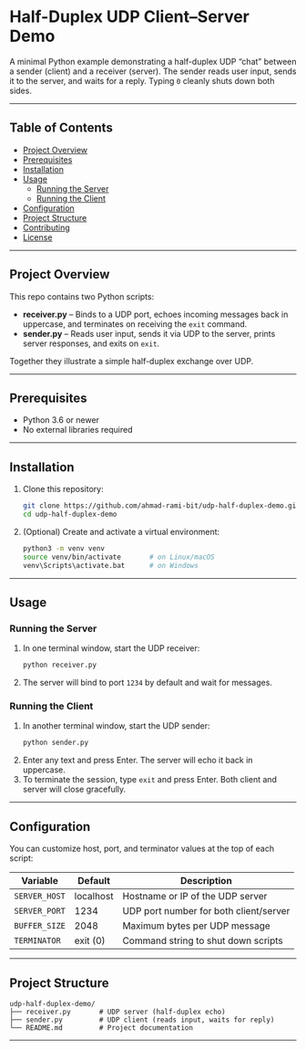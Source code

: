 # Half-Duplex UDP Client–Server Demo

A minimal Python example demonstrating a half-duplex UDP “chat” between a sender (client) and a receiver (server). The sender reads user input, sends it to the server, and waits for a reply. Typing `0` cleanly shuts down both sides.

---

## Table of Contents

- [Project Overview](#project-overview)  
- [Prerequisites](#prerequisites)  
- [Installation](#installation)  
- [Usage](#usage)  
  - [Running the Server](#running-the-server)  
  - [Running the Client](#running-the-client)  
- [Configuration](#configuration)  
- [Project Structure](#project-structure)  
- [Contributing](#contributing)  
- [License](#license)  

---

## Project Overview

This repo contains two Python scripts:

- **receiver.py** – Binds to a UDP port, echoes incoming messages back in uppercase, and terminates on receiving the `exit` command.  
- **sender.py** – Reads user input, sends it via UDP to the server, prints server responses, and exits on `exit`.  

Together they illustrate a simple half-duplex exchange over UDP.

---

## Prerequisites

- Python 3.6 or newer  
- No external libraries required  

---

## Installation

1. Clone this repository:  
   ```bash
   git clone https://github.com/ahmad-rami-bit/udp-half-duplex-demo.git
   cd udp-half-duplex-demo
   ```  
2. (Optional) Create and activate a virtual environment:  
   ```bash
   python3 -m venv venv
   source venv/bin/activate       # on Linux/macOS
   venv\Scripts\activate.bat      # on Windows
   ```  

---

## Usage

### Running the Server

1. In one terminal window, start the UDP receiver:  
   ```bash
   python receiver.py
   ```  
2. The server will bind to port `1234` by default and wait for messages.

### Running the Client

1. In another terminal window, start the UDP sender:  
   ```bash
   python sender.py
   ```  
2. Enter any text and press Enter. The server will echo it back in uppercase.  
3. To terminate the session, type `exit` and press Enter. Both client and server will close gracefully.

---

## Configuration

You can customize host, port, and terminator values at the top of each script:

| Variable         | Default    | Description                           |
|------------------|------------|---------------------------------------|
| `SERVER_HOST`    | localhost  | Hostname or IP of the UDP server      |
| `SERVER_PORT`    | 1234       | UDP port number for both client/server|
| `BUFFER_SIZE`    | 2048       | Maximum bytes per UDP message         |
| `TERMINATOR`     | exit (0)   | Command string to shut down scripts   |

---

## Project Structure

```
udp-half-duplex-demo/
├── receiver.py       # UDP server (half-duplex echo)
├── sender.py         # UDP client (reads input, waits for reply)
└── README.md         # Project documentation
```

---

                                                                                                                                                     
                                                                                                                                                     
                                                                                                                                                    
                                                                                                                                                     
                                                                                                                                                     
                                                                                                                                                     
                                                                                                                                                     
                                                                                                                                                     
                                                                                                                                                     
                                                                                                                                                     
                                                                                                                                                     

